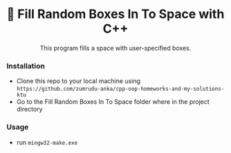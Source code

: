 <h1 align="center">🔲 Fill Random Boxes In To Space with C++</h1>

<p align="center">This program fills a space with user-specified boxes.</p>

### Installation

- Clone this repo to your local machine using `https://github.com/zumrudu-anka/cpp-oop-homeworks-and-my-solutions-ktu`
- Go to the Fill Random Boxes In To Space folder where in the project directory

### Usage

- run `mingw32-make.exe`
